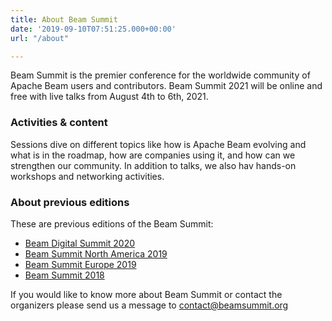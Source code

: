 ```yaml
---
title: About Beam Summit
date: '2019-09-10T07:51:25.000+00:00'
url: "/about"

---
```


Beam Summit is the premier conference for the worldwide community of Apache Beam users and contributors. Beam Summit 2021 will be online and free with live talks from August 4th to 6th, 2021.

### Activities & content
Sessions dive on different topics like how is Apache Beam evolving and what is in the roadmap, how are companies using it, and how can we strengthen our community. In addition to talks, we also hav hands-on workshops and networking activities. 

### About previous editions
These are previous editions of the Beam Summit:

* [Beam Digital Summit 2020](https://2020.beamsummit.org)
* [Beam Summit North America 2019](https://na2019.beamsummit.org)
* [Beam Summit Europe 2019](https://europe2019.beamsummit.org)
* [Beam Summit 2018](https://www.youtube.com/playlist?list=PL4dEBWmGSIU_9JTGnkGVg6-BwaV0FMxy)

If you would like to know more about Beam Summit or contact the organizers please send us a message to contact@beamsummit.org
